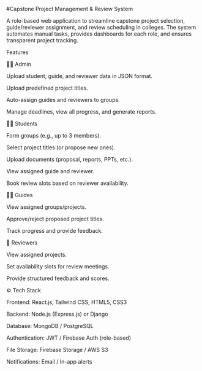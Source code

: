 #Capstone Project Management & Review System

A role-based web application to streamline capstone project selection, guide/reviewer assignment, and review scheduling in colleges. The system automates manual tasks, provides dashboards for each role, and ensures transparent project tracking.

Features


👨‍💼 Admin

Upload student, guide, and reviewer data in JSON format.

Upload predefined project titles.

Auto-assign guides and reviewers to groups.

Manage deadlines, view all progress, and generate reports.

👩‍🎓 Students

Form groups (e.g., up to 3 members).

Select project titles (or propose new ones).

Upload documents (proposal, reports, PPTs, etc.).

View assigned guide and reviewer.

Book review slots based on reviewer availability.

👨‍🏫 Guides

View assigned groups/projects.

Approve/reject proposed project titles.

Track progress and provide feedback.

📝 Reviewers

View assigned projects.

Set availability slots for review meetings.

Provide structured feedback and scores.

⚙️ Tech Stack

Frontend: React.js, Tailwind CSS, HTML5, CSS3

Backend: Node.js (Express.js) or Django

Database: MongoDB / PostgreSQL

Authentication: JWT / Firebase Auth (role-based)

File Storage: Firebase Storage / AWS S3

Notifications: Email / In-app alerts
